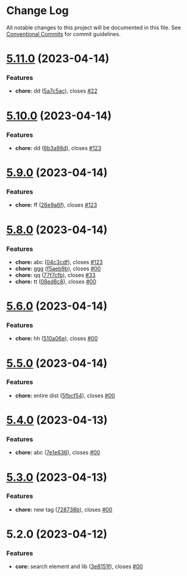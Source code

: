 # Change Log

All notable changes to this project will be documented in this file.
See [Conventional Commits](https://conventionalcommits.org) for commit guidelines.

# [5.11.0](https://github.com/sourcefuse/loopback4-microservice-catalog/compare/search-element-dont-use@5.10.0...search-element-dont-use@5.11.0) (2023-04-14)


### Features

* **chore:** dd ([5a7c5ac](https://github.com/sourcefuse/loopback4-microservice-catalog/commit/5a7c5acc1e7dd48abb33fc2fbadba10388f10999)), closes [#22](https://github.com/sourcefuse/loopback4-microservice-catalog/issues/22)





# [5.10.0](https://github.com/sourcefuse/loopback4-microservice-catalog/compare/search-element-dont-use@5.9.0...search-element-dont-use@5.10.0) (2023-04-14)


### Features

* **chore:** dd ([6b3a98d](https://github.com/sourcefuse/loopback4-microservice-catalog/commit/6b3a98d2274383d6530685481c56f43cdc8a24ca)), closes [#123](https://github.com/sourcefuse/loopback4-microservice-catalog/issues/123)





# [5.9.0](https://github.com/sourcefuse/loopback4-microservice-catalog/compare/search-element-dont-use@5.8.0...search-element-dont-use@5.9.0) (2023-04-14)


### Features

* **chore:** ff ([26e9a6f](https://github.com/sourcefuse/loopback4-microservice-catalog/commit/26e9a6f652f44e3f5f2bf46d541b9170d9a8ebda)), closes [#123](https://github.com/sourcefuse/loopback4-microservice-catalog/issues/123)





# [5.8.0](https://github.com/sourcefuse/loopback4-microservice-catalog/compare/search-element-dont-use@5.6.0...search-element-dont-use@5.8.0) (2023-04-14)


### Features

* **chore:** abc ([04c3cdf](https://github.com/sourcefuse/loopback4-microservice-catalog/commit/04c3cdfc2ab470a7cbaa2b1d2a7abe357146ce1e)), closes [#123](https://github.com/sourcefuse/loopback4-microservice-catalog/issues/123)
* **chore:** ggg ([f5aeb9b](https://github.com/sourcefuse/loopback4-microservice-catalog/commit/f5aeb9b5d174f5750abe1861d22b22aeab9a9c15)), closes [#00](https://github.com/sourcefuse/loopback4-microservice-catalog/issues/00)
* **chore:** qq ([77f7cfb](https://github.com/sourcefuse/loopback4-microservice-catalog/commit/77f7cfb930877ba7807ac82d035d4f5ffe96107d)), closes [#33](https://github.com/sourcefuse/loopback4-microservice-catalog/issues/33)
* **chore:** tt ([08ed8c8](https://github.com/sourcefuse/loopback4-microservice-catalog/commit/08ed8c8a1e95e28fac1392ef9c05a749fb3c99d7)), closes [#00](https://github.com/sourcefuse/loopback4-microservice-catalog/issues/00)





# [5.6.0](https://github.com/sourcefuse/loopback4-microservice-catalog/compare/search-element-dont-use@5.5.0...search-element-dont-use@5.6.0) (2023-04-14)


### Features

* **chore:** hh ([510a06e](https://github.com/sourcefuse/loopback4-microservice-catalog/commit/510a06e82cc5007e6f6b02522b42e0fd8bf0bff4)), closes [#00](https://github.com/sourcefuse/loopback4-microservice-catalog/issues/00)





# [5.5.0](https://github.com/sourcefuse/loopback4-microservice-catalog/compare/search-element-dont-use@5.4.0...search-element-dont-use@5.5.0) (2023-04-14)


### Features

* **chore:** entire dist ([5fbcf54](https://github.com/sourcefuse/loopback4-microservice-catalog/commit/5fbcf54c90a24dd1809fc1412a2208148fc75222)), closes [#00](https://github.com/sourcefuse/loopback4-microservice-catalog/issues/00)





# [5.4.0](https://github.com/sourcefuse/loopback4-microservice-catalog/compare/search-element-dont-use@5.3.0...search-element-dont-use@5.4.0) (2023-04-13)


### Features

* **chore:** abc ([7e1e636](https://github.com/sourcefuse/loopback4-microservice-catalog/commit/7e1e6361b63cd8ddb983beeebfff787660f42dea)), closes [#00](https://github.com/sourcefuse/loopback4-microservice-catalog/issues/00)





# [5.3.0](https://github.com/sourcefuse/loopback4-microservice-catalog/compare/search-element-dont-use@5.2.0...search-element-dont-use@5.3.0) (2023-04-13)


### Features

* **chore:** new tag ([728738b](https://github.com/sourcefuse/loopback4-microservice-catalog/commit/728738b0218c92e8fe3278251c036b435e098486)), closes [#00](https://github.com/sourcefuse/loopback4-microservice-catalog/issues/00)





# 5.2.0 (2023-04-12)


### Features

* **core:** search element and lib ([3e8151f](https://github.com/sourcefuse/loopback4-microservice-catalog/commit/3e8151fe5f7d65035a74a048d018ac56601277ea)), closes [#00](https://github.com/sourcefuse/loopback4-microservice-catalog/issues/00)
